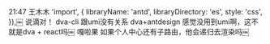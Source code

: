 21:47
王木木
'import', {
            libraryName: 'antd',
            libraryDirectory: 'es',
            style: 'css',
        }),￼
说滴对！
dva-cli
跟umi没有关系 
dva+antdesign
感觉没用到umi啊，这不就是dva + react吗￼
嘎啦果
如果个人中心还有子路由，他会递归去渲染吗￼
